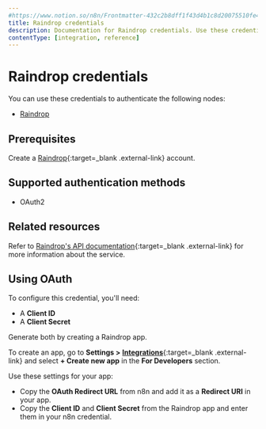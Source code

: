 ```yaml
---
#https://www.notion.so/n8n/Frontmatter-432c2b8dff1f43d4b1c8d20075510fe4
title: Raindrop credentials
description: Documentation for Raindrop credentials. Use these credentials to authenticate Raindrop in n8n, a workflow automation platform.
contentType: [integration, reference]
---
```


# Raindrop credentials

You can use these credentials to authenticate the following nodes:

- [Raindrop](/integrations/builtin/app-nodes/n8n-nodes-base.raindrop/)

## Prerequisites

Create a [Raindrop](https://raindrop.io/){:target=_blank .external-link} account.

## Supported authentication methods

- OAuth2

## Related resources

Refer to [Raindrop's API documentation](https://developer.raindrop.io/){:target=_blank .external-link} for more information about the service.

## Using OAuth

To configure this credential, you'll need:

- A **Client ID**
- A **Client Secret**

Generate both by creating a Raindrop app.

To create an app, go to **Settings >** [**Integrations**](https://app.raindrop.io/settings/integrations){:target=_blank .external-link} and select **+ Create new app** in the **For Developers** section.

Use these settings for your app:

- Copy the **OAuth Redirect URL** from n8n and add it as a **Redirect URI** in your app.
- Copy the **Client ID** and **Client Secret** from the Raindrop app and enter them in your n8n credential.

